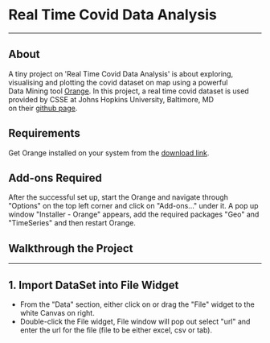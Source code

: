 # Real Time Covid Data Analysis
------------------------------------------------------------
## About
A tiny project on 'Real Time Covid Data Analysis' is about exploring, visualising and plotting the covid dataset on map using a powerful </br> 
Data Mining tool [Orange](https://orangedatamining.com/). In this project, a real time covid dataset is used provided by CSSE at Johns Hopkins University, Baltimore, MD</br>
on their [github page](https://github.com/CSSEGISandData/COVID-19/tree/master/csse_covid_19_data).

## Requirements
Get Orange installed on your system from the [download link](https://orangedatamining.com/download/).</br>

## Add-ons Required
After the successful set up, start the Orange and navigate through "Options" on the top left corner and click on "Add-ons..." under it. A pop up </br>
window "Installer - Orange" appears, add the required packages "Geo" and "TimeSeries" and then restart Orange.

## Walkthrough the Project
----------------------------------------------------

## 1. Import DataSet into File Widget
- From the "Data" section, either click on or drag the "File" widget to the white Canvas on right.
- Double-click the File widget, File window will pop out select "url" and enter the url for the file (file to be either excel, csv or tab).
